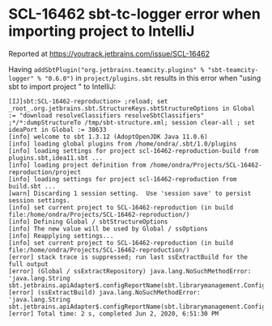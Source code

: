 # SCL-16462 sbt-tc-logger error when importing project to IntelliJ

Reported at https://youtrack.jetbrains.com/issue/SCL-16462

Having `addSbtPlugin("org.jetbrains.teamcity.plugins" % "sbt-teamcity-logger" % "0.6.0")` in `project/plugins.sbt` results in this error when "using sbt to import project " to IntelliJ:

```
[IJ]sbt:SCL-16462-reproduction> ;reload; set _root_.org.jetbrains.sbt.StructureKeys.sbtStructureOptions in Global := "download resolveClassifiers resolveSbtClassifiers" ;*/*:dumpStructureTo /tmp/sbt-structure.xml; session clear-all ; set ideaPort in Global := 38633
[info] welcome to sbt 1.3.12 (AdoptOpenJDK Java 11.0.6)
[info] loading global plugins from /home/ondra/.sbt/1.0/plugins
[info] loading settings for project scl-16462-reproduction-build from plugins.sbt,idea11.sbt ...
[info] loading project definition from /home/ondra/Projects/SCL-16462-reproduction/project
[info] loading settings for project scl-16462-reproduction from build.sbt ...
[warn] Discarding 1 session setting.  Use 'session save' to persist session settings.
[info] set current project to SCL-16462-reproduction (in build file:/home/ondra/Projects/SCL-16462-reproduction/)
[info] Defining Global / sbtStructureOptions
[info] The new value will be used by Global / ssOptions
[info] Reapplying settings...
[info] set current project to SCL-16462-reproduction (in build file:/home/ondra/Projects/SCL-16462-reproduction/)
[error] stack trace is suppressed; run last ssExtractBuild for the full output
[error] (Global / ssExtractRepository) java.lang.NoSuchMethodError: 'java.lang.String sbt.jetbrains.apiAdapter$.configReportName(sbt.librarymanagement.ConfigurationReport)'
[error] (ssExtractBuild) java.lang.NoSuchMethodError: 'java.lang.String sbt.jetbrains.apiAdapter$.configReportName(sbt.librarymanagement.ConfigurationReport)'
[error] Total time: 2 s, completed Jun 2, 2020, 6:51:30 PM
```
